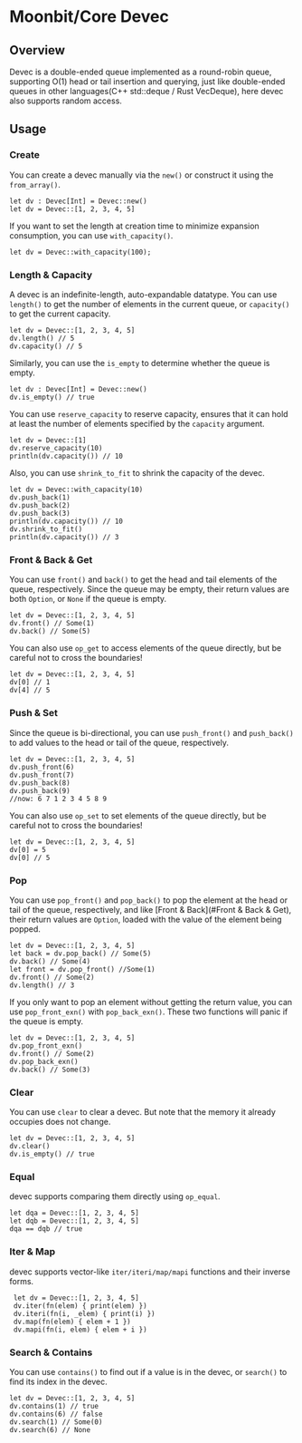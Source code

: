 # Moonbit/Core Devec

## Overview

Devec is a double-ended queue implemented as a round-robin queue, supporting O(1) head or tail insertion and querying, just like double-ended queues in other languages(C++ std::deque / Rust VecDeque), here devec also supports random access.

## Usage

### Create

You can create a devec manually via the `new()` or construct it using the `from_array()`.

```moonbit
let dv : Devec[Int] = Devec::new()
let dv = Devec::[1, 2, 3, 4, 5]
```

If you want to set the length at creation time to minimize expansion consumption, you can use `with_capacity()`.

```moonbit
let dv = Devec::with_capacity(100);
```

### Length & Capacity

A devec is an indefinite-length, auto-expandable datatype. You can use `length()` to get the number of elements in the current queue, or `capacity()` to get the current capacity.

```moonbit
let dv = Devec::[1, 2, 3, 4, 5]
dv.length() // 5
dv.capacity() // 5
```

Similarly, you can use the `is_empty` to determine whether the queue is empty.

```moonbit
let dv : Devec[Int] = Devec::new()
dv.is_empty() // true
```

You can use `reserve_capacity` to reserve capacity, ensures that it can hold at least the number of elements
specified by the `capacity` argument.

```moonbit
let dv = Devec::[1]
dv.reserve_capacity(10)
println(dv.capacity()) // 10
```

Also, you can use `shrink_to_fit` to shrink the capacity of the devec.

```moonbit
let dv = Devec::with_capacity(10)
dv.push_back(1)
dv.push_back(2)
dv.push_back(3)
println(dv.capacity()) // 10
dv.shrink_to_fit()
println(dv.capacity()) // 3
```

### Front & Back & Get

You can use `front()` and `back()` to get the head and tail elements of the queue, respectively. Since the queue may be empty, their return values are both `Option`, or `None` if the queue is empty.

```moonbit
let dv = Devec::[1, 2, 3, 4, 5]
dv.front() // Some(1)
dv.back() // Some(5)
```

You can also use `op_get` to access elements of the queue directly, but be careful not to cross the boundaries!

```moonbit
let dv = Devec::[1, 2, 3, 4, 5]
dv[0] // 1
dv[4] // 5
```

### Push & Set

Since the queue is bi-directional, you can use `push_front()` and `push_back()` to add values to the head or tail of the queue, respectively.

```moonbit
let dv = Devec::[1, 2, 3, 4, 5]
dv.push_front(6)
dv.push_front(7)
dv.push_back(8)
dv.push_back(9)
//now: 6 7 1 2 3 4 5 8 9
```

You can also use `op_set` to set elements of the queue directly, but be careful not to cross the boundaries!

```moonbit
let dv = Devec::[1, 2, 3, 4, 5]
dv[0] = 5
dv[0] // 5
```

### Pop

You can use `pop_front()` and `pop_back()` to pop the element at the head or tail of the queue, respectively, and like [Front & Back](#Front & Back & Get), their return values are `Option`, loaded with the value of the element being popped.

```moonbit
let dv = Devec::[1, 2, 3, 4, 5]
let back = dv.pop_back() // Some(5)
dv.back() // Some(4)
let front = dv.pop_front() //Some(1)
dv.front() // Some(2)
dv.length() // 3
```

If you only want to pop an element without getting the return value, you can use `pop_front_exn()` with `pop_back_exn()`.
These two functions will panic if the queue is empty.

```moonbit
let dv = Devec::[1, 2, 3, 4, 5]
dv.pop_front_exn()
dv.front() // Some(2)
dv.pop_back_exn()
dv.back() // Some(3)
```

### Clear

You can use `clear` to clear a devec. But note that the memory it already occupies does not change.

```moonbit
let dv = Devec::[1, 2, 3, 4, 5]
dv.clear()
dv.is_empty() // true
```

### Equal

devec supports comparing them directly using `op_equal`.

```moonbit
let dqa = Devec::[1, 2, 3, 4, 5]
let dqb = Devec::[1, 2, 3, 4, 5]
dqa == dqb // true
```

### Iter & Map

devec supports vector-like `iter/iteri/map/mapi` functions and their inverse forms.

```moonbit
 let dv = Devec::[1, 2, 3, 4, 5]
 dv.iter(fn(elem) { print(elem) })
 dv.iteri(fn(i, _elem) { print(i) })
 dv.map(fn(elem) { elem + 1 })
 dv.mapi(fn(i, elem) { elem + i })
```

### Search & Contains

You can use `contains()` to find out if a value is in the devec, or `search()` to find its index in the devec.

```moonbit
let dv = Devec::[1, 2, 3, 4, 5]
dv.contains(1) // true
dv.contains(6) // false
dv.search(1) // Some(0)
dv.search(6) // None
```
